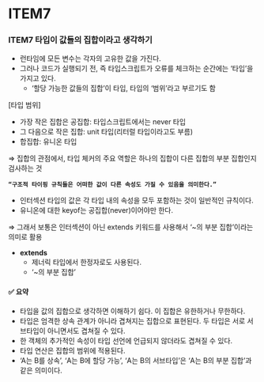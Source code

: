 # ITEM7

### ITEM7 타입이 값들의 집합이라고 생각하기

* 런타임에 모든 변수는 각자의 고유한 값을 가진다.
* 그러나 코드가 실행되기 전, 즉 타입스크립트가 오류를 체크하는 순간에는 ‘타입’을 가지고 있다.
  * ‘할당 가능한 값들의 집합’이 타입, 타입의 ‘범위’라고 부르기도 함

\[타입 범위]

* 가장 작은 집합은 공집합: 타입스크립트에서는 never 타입
* 그 다음으로 작은 집합: unit 타입(리터럴 타입이라고도 부름)
* 합집합: 유니온 타입

⇒ 집합의 관점에서, 타입 체커의 주요 역할은 하나의 집합이 다른 집합의 부분 집합인지 검사하는 것

**`“구조적 타이핑 규칙들은 어떠한 값이 다른 속성도 가질 수 있음을 의미한다.”`**

* 인터섹션 타입의 값은 각 타입 내의 속성을 모두 포함하는 것이 일반적인 규칙이다.
* 유니온에 대한 keyof는 공집합(never)이어야만 한다.

⇒ 그래서 보통은 인터섹션이 아닌 extends 키워드를 사용해서 ‘\~의 부분 집합’이라는 의미로 활용

* **extends**
  * 제너릭 타입에서 한정자로도 사용된다.
  * ‘\~의 부분 집합’



#### ✅ 요약

* 타입을 값의 집합으로 생각하면 이해하기 쉽다. 이 집합은 유한하거나 무한하다.
* 타입은 엄격한 상속 관계가 아니라 겹쳐지는 집합으로 표현된다. 두 타입은 서로 서브타입이 아니면서도 겹쳐질 수 있다.
* 한 객체의 추가적인 속성이 타입 선언에 언급되지 않더라도 겹쳐질 수 있다.
* 타입 연산은 집합의 범위에 적용된다.
* ‘A는 B를 상속’, ‘A는 B에 할당 가능’, ‘A는 B의 서브타입’은 ‘A는 B의 부분 집합’과 같은 의미이다.
